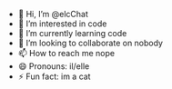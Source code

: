 - 👋 Hi, I’m @elcChat
- 👀 I’m interested in code
- 🌱 I’m currently learning code
- 💞️ I’m looking to collaborate on nobody
- 📫 How to reach me nope
- 😄 Pronouns: il/elle
- ⚡ Fun fact: im a cat

<!---
elcChat/elcChat is a ✨ special ✨ repository because its `README.md` (this file) appears on your GitHub profile.
You can click the Preview link to take a look at your changes.
--->
